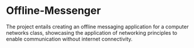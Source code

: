 # Offline-Messenger
The project entails creating an offline messaging application for a computer networks class, showcasing the application of networking principles to enable communication without internet connectivity.
